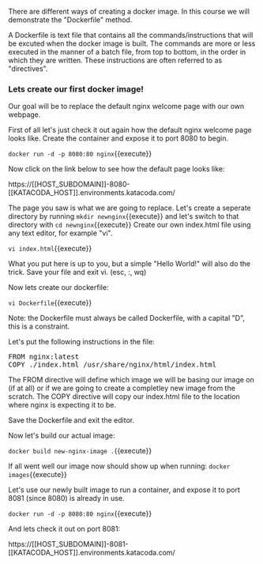 There are different ways of creating a docker image. In this course we will demonstrate the "Dockerfile" method.


 A Dockerfile is text file that contains all the commands/instructions that will be excuted when the docker image is built.
 The commands are more or less executed in the manner of a batch file, from top to bottom, in the order in which they are written.
 These instructions are often referred to as "directives".
 
 
 
 <h3>Lets create our first docker image!</h3>
 Our goal will be to replace the default nginx welcome page with our own webpage.
 
 First of all let's just check it out again how the default nginx welcome page looks like.
 Create the container and expose it to port 8080 to begin.
 
 `docker run -d -p 8080:80 nginx`{{execute}}
 
 Now click on the link below to see how the default page looks like:
 
 https://[[HOST_SUBDOMAIN]]-8080-[[KATACODA_HOST]].environments.katacoda.com/
 
  
The page you saw is what we are going to replace. 
Let's create a seperate directory by running `mkdir newnginx`{{execute}} and let's switch to that directory with `cd newnginx`{{execute}}
Create our own index.html file using any text editor, for example "vi".

`vi index.html`{{execute}}

What you put here is up to you, but a simple "Hello World!" will also do the trick.
Save your file and exit vi. (esc, :, wq)

Now lets create our dockerfile:

`vi Dockerfile`{{execute}}

Note: the Dockerfile must always be called Dockerfile, with a capital "D", this is a constraint.

Let's put the following instructions in the file:

<pre>
FROM nginx:latest
COPY ./index.html /usr/share/nginx/html/index.html
</pre>

The FROM directive will define which image we will be basing our image on (if at all) or if we are going to create a completley new image from the scratch.
The COPY directive will copy our index.html file to the location where nginx is expecting it to be.

Save the Dockerfile and exit the editor.

Now let's build our actual image:

`docker build new-nginx-image .`{{execute}}

If all went well our image now should show up when running:
`docker images`{{execute}}

Let's use our newly built image to run a container, and expose it to port 8081 (since 8080) is already in use.

`docker run -d -p 8080:80 nginx`{{execute}}

And lets check it out on port 8081:

 https://[[HOST_SUBDOMAIN]]-8081-[[KATACODA_HOST]].environments.katacoda.com/






 
 
 
 
 